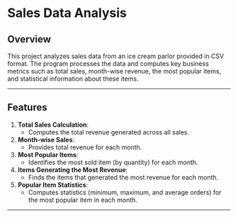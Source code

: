 # **Sales Data Analysis**

## **Overview**
This project analyzes sales data from an ice cream parlor provided in CSV format. The program processes the data and computes key business metrics such as total sales, month-wise revenue, the most popular items, and statistical information about these items.

---

## **Features**
1. **Total Sales Calculation**:
   - Computes the total revenue generated across all sales.
2. **Month-wise Sales**:
   - Provides total revenue for each month.
3. **Most Popular Items**:
   - Identifies the most sold item (by quantity) for each month.
4. **Items Generating the Most Revenue**:
   - Finds the items that generated the most revenue for each month.
5. **Popular Item Statistics**:
   - Computes statistics (minimum, maximum, and average orders) for the most popular item in each month.

---


